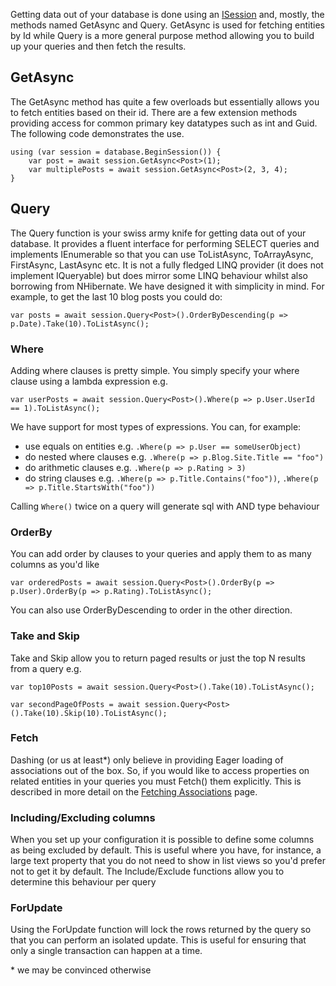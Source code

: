 Getting data out of your database is done using an [ISession](sessions) and, mostly,
 the methods named GetAsync and Query. GetAsync is used for fetching
entities by Id while Query is a more general purpose method allowing you to build up your
 queries and then fetch the results.

GetAsync
------------------

The GetAsync method has quite a few overloads but essentially allows you to fetch entities based on their id.
 There are a few extension methods providing access for common primary key datatypes such
 as int and Guid. The following code demonstrates the use.

    using (var session = database.BeginSession()) {
        var post = await session.GetAsync<Post>(1);
        var multiplePosts = await session.GetAsync<Post>(2, 3, 4);
    }

Query
-------------------

The Query function is your swiss army knife for getting data out of your database.
 It provides a fluent interface for performing SELECT queries and implements
 IEnumerable<T> so that you can use ToListAsync, ToArrayAsync, FirstAsync, LastAsync etc.
 It is not a fully fledged LINQ provider (it does not implement IQueryable) but does mirror some LINQ behaviour
 whilst also borrowing from NHibernate. We have designed it with simplicity
 in mind. For example, to get the last 10 blog posts you could do:

    var posts = await session.Query<Post>().OrderByDescending(p => p.Date).Take(10).ToListAsync();

### Where

Adding where clauses is pretty simple. You simply specify your where clause using a lambda expression e.g.

    var userPosts = await session.Query<Post>().Where(p => p.User.UserId == 1).ToListAsync();

 We have support for most types of expressions. You can, for example:

* use equals on entities e.g. `.Where(p => p.User == someUserObject)`
* do nested where clauses e.g. `.Where(p => p.Blog.Site.Title == "foo")`
* do arithmetic clauses e.g. `.Where(p => p.Rating > 3)`
* do string clauses e.g. `.Where(p => p.Title.Contains("foo"))`, `.Where(p => p.Title.StartsWith("foo"))`

Calling `Where()` twice on a query will generate sql with AND type behaviour

### OrderBy

You can add order by clauses to your queries and apply them to as many columns as you'd like

    var orderedPosts = await session.Query<Post>().OrderBy(p => p.User).OrderBy(p => p.Rating).ToListAsync();

You can also use OrderByDescending to order in the other direction.

### Take and Skip

Take and Skip allow you to return paged results or just the top N results from a query e.g.

    var top10Posts = await session.Query<Post>().Take(10).ToListAsync();

    var secondPageOfPosts = await session.Query<Post>().Take(10).Skip(10).ToListAsync();

### Fetch

Dashing (or us at least*) only believe in providing Eager loading of associations out of the box.
So, if you would like to access properties on related entities in your queries you must Fetch() them explicitly. 
This is described in more detail on the [Fetching Associations](fetching-associations) page.

### Including/Excluding columns

When you set up your configuration it is possible to define some columns as being excluded by
 default. This is useful where you have, for instance, a large text property that you do not
 need to show in list views so you'd prefer not to get it by default. The Include/Exclude 
functions allow you to determine this behaviour per query

### ForUpdate

Using the ForUpdate function will lock the rows returned by the query so that you can perform an isolated update. This is useful for ensuring that only a single transaction can happen at a time.

\* we may be convinced otherwise